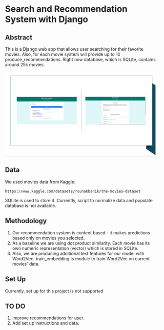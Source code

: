 # Search and Recommendation System with Django

## Abstract
This is a Django web app that allows user searching for their favorite movies.
Also, for each movie system will provide up to 10 produce_recommendations. 
Right now database, which is SQLite, contains around 25k movies. 

<img width="1300" alt="teaser" src="./figure/sample.PNG">

## Data

We used movies data from Kaggle:

```
https://www.kaggle.com/datasets/rounakbanik/the-movies-dataset
```

SQLite is used to store it. Currently, script to normalize data and populate database is not available.

## Methodology

1. Our recommendation system is content based - it makes predictions based only on movies you selected.
2. As a baseline we are using dot product similarity. Each movie has its own numeric representation (vector) which is stored in SQLite.
3. Also, we are producing additional text features for our model with Word2Vec. train_embedding is module to train Word2Vec on current movies' data.

## Set Up
Currently, set up for this project is not supported

## TO DO
1. Improve recommendations for user.
2. Add set up instructions and data.









